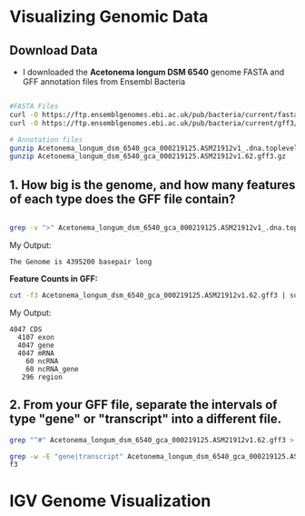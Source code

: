 # Visualizing Genomic Data

## Download Data
* I downloaded the **Acetonema longum DSM 6540** genome FASTA and GFF annotation files from Ensembl Bacteria


```bash

#FASTA Files
curl -O https://ftp.ensemblgenomes.ebi.ac.uk/pub/bacteria/current/fasta/bacteria_1_collection/acetonema_longum_dsm_6540_gca_000219125/dna/Acetonema_longum_dsm_6540_gca_000219125.ASM21912v1_.dna.toplevel.fa.gz
curl -O https://ftp.ensemblgenomes.ebi.ac.uk/pub/bacteria/current/gff3/bacteria_1_collection/acetonema_longum_dsm_6540_gca_000219125/Acetonema_longum_dsm_6540_gca_000219125.ASM21912v1.62.gff3.gz

# Annotation files
gunzip Acetonema_longum_dsm_6540_gca_000219125.ASM21912v1_.dna.toplevel.fa.gz
gunzip Acetonema_longum_dsm_6540_gca_000219125.ASM21912v1.62.gff3.gz 

```

## 1. How big is the genome, and how many features of each type does the GFF file contain?

```bash

grep -v ">" Acetonema_longum_dsm_6540_gca_000219125.ASM21912v1_.dna.toplevel.fa | wc -m

```

My Output:

```
The Genome is 4395200 basepair long

```
**Feature Counts in GFF:**

``` bash
cut -f3 Acetonema_longum_dsm_6540_gca_000219125.ASM21912v1.62.gff3 | sort | uniq -c
```

 My Output:
 ```
 4047 CDS
   4107 exon
   4047 gene
   4047 mRNA
     60 ncRNA
     60 ncRNA_gene
    296 region
```


## 2. From your GFF file, separate the intervals of type "gene" or "transcript" into a different file.

```bash
grep "^#" Acetonema_longum_dsm_6540_gca_000219125.ASM21912v1.62.gff3 > simplified.gff3

grep -w -E "gene|transcript" Acetonema_longum_dsm_6540_gca_000219125.ASM21912v1.62.gff3 >> simplified.gf
f3

```


# IGV Genome Visualization




